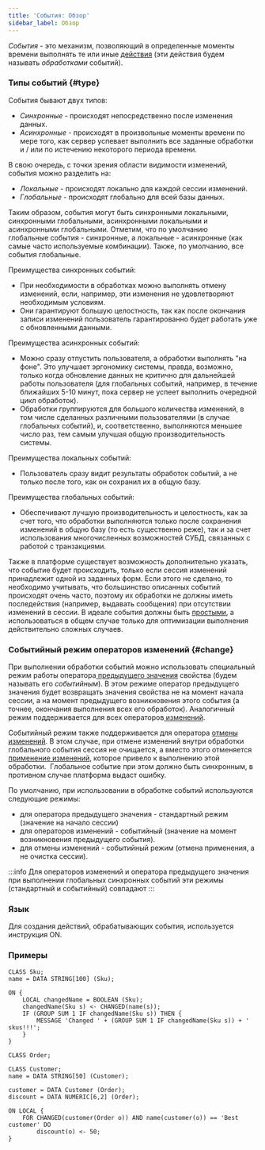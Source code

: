 ```yaml
---
title: 'События: Обзор'
sidebar_label: Обзор
---
```


*События* - это механизм, позволяющий в определенные моменты времени выполнять те или иные [действия](Actions.md) (эти действия будем называть *обработками* событий).

### Типы событий {#type}

События бывают двух типов:

-   *Синхронные* - происходят непосредственно после изменения данных.
-   *Асинхронные* - происходят в произвольные моменты времени по мере того, как сервер успевает выполнить все заданные обработки и / или по истечению некоторого периода времени.

В свою очередь, с точки зрения области видимости изменений, события можно разделить на:

-   *Локальные* - происходят локально для каждой сессии изменений.
-   *Глобальные* - происходят глобально для всей базы данных.

Таким образом, события могут быть синхронными локальными, синхронными глобальными, асинхронными локальными и асинхронными глобальными. Отметим, что по умолчанию глобальные события - синхронные, а локальные - асинхронные (как самые часто используемые комбинации). Также, по умолчанию, все события глобальные.

Преимущества синхронных событий:

-   При необходимости в обработках можно выполнять отмену изменений, если, например, эти изменения не удовлетворяют необходимым условиям.
-   Они гарантируют большую целостность, так как после окончания записи изменений пользователь гарантированно будет работать уже с обновленными данными.

Преимущества асинхронных событий:

-   Можно сразу отпустить пользователя, а обработки выполнять "на фоне". Это улучшает эргономику системы, правда, возможно, только когда обновление данных не критично для дальнейшей работы пользователя (для глобальных событий, например, в течение ближайших 5-10 минут, пока сервер не успеет выполнить очередной цикл обработок).
-   Обработки группируются для большого количества изменений, в том числе сделанных различными пользователями (в случае глобальных событий), и, соответственно, выполняются меньшее число раз, тем самым улучшая общую производительность системы.

Преимущества локальных событий:

-   Пользователь сразу видит результаты обработок событий, а не только после того, как он сохранил их в общую базу.

Преимущества глобальных событий:

-   Обеспечивают лучшую производительность и целостность, как за счет того, что обработки выполняются только после сохранения изменений в общую базу (то есть существенно реже), так и за счет использования многочисленных возможностей СУБД, связанных с работой с транзакциями.

Также в платформе существует возможность дополнительно указать, что событие будет происходить, только если сессия изменений принадлежит одной из заданных форм. Если этого не сделано, то необходимо учитывать, что большинство описанных событий происходят очень часто, поэтому их обработки не должны иметь последействия (например, выдавать сообщения) при отсутствии изменений в сессии. В идеале события должны быть [простыми](Simple_event.md), а использоваться в общем случае только для оптимизации выполнения действительно сложных случаев.

### Событийный режим операторов изменений {#change}

При выполнении обработки событий можно использовать специальный режим работы оператора[ предыдущего значения](Previous_value_PREV_.md) свойства (будем называть его *событийным*). В этом режиме оператор предыдущего значения будет возвращать значения свойства не на момент начала сессии, а на момент предыдущего возникновения этого события (а точнее, окончания выполнения всех его обработок). Аналогичный режим поддерживается для всех операторов[ изменений](Change_operators_SET_CHANGED_..._.md).

Событийный режим также поддерживается для оператора [отмены изменений](Cancel_changes_CANCEL_.md). В этом случае, при отмене изменений внутри обработки глобального события сессия не очищается, а вместо этого отменяется [применение изменений](Apply_changes_APPLY_.md), которое привело к выполнению этой обработки.  Глобальное событие при этом должно быть синхронным, в противном случае платформа выдаст ошибку.

По умолчанию, при использовании в обработке событий используются следующие режимы:

-   для оператора предыдущего значения - стандартный режим (значение на начало сессии)
-   для операторов изменений - событийный (значение на момент возникновения предыдущего события). 
-   для отмены изменений - событийный режим (отмена применения, а не очистка сессии).


:::info
Для операторов изменений и оператора предыдущего значения при выполнении глобальных синхронных событий эти режимы (стандартный и событийный) совпадают
:::

### Язык

Для создания действий, обрабатывающих события, используется инструкция ON.

### Примеры

```lsf
CLASS Sku;
name = DATA STRING[100] (Sku);

ON {
    LOCAL changedName = BOOLEAN (Sku);
    changedName(Sku s) <- CHANGED(name(s));
    IF (GROUP SUM 1 IF changedName(Sku s)) THEN {
        MESSAGE 'Changed ' + (GROUP SUM 1 IF changedName(Sku s)) + ' skus!!!';
    }
}

CLASS Order;

CLASS Customer;
name = DATA STRING[50] (Customer);

customer = DATA Customer (Order);
discount = DATA NUMERIC[6,2] (Order);

ON LOCAL {
    FOR CHANGED(customer(Order o)) AND name(customer(o)) == 'Best customer' DO
        discount(o) <- 50;
}
```

 
